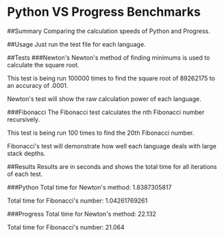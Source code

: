 Python VS Progress Benchmarks
=============================

##Summary
Comparing the calculation speeds of Python and Progress.

##Usage
Just run the test file for each language.

##Tests
###Newton's
Newton's method of finding minimums is used to calculate the square root.

This test is being run 100000 times to find the square root of 89262175 to an accuracy of .0001.

Newton's test will show the raw calculation power of each language.

###Fibonacci
The Fibonacci test calculates the nth Fibonacci number recursively.

This test is being run 100 times to find the 20th Fibonacci number.

Fibonacci's test will demonstrate how well each language deals with large stack depths.

##Results
Results are in seconds and shows the total time for all iterations of each test.

###Python
Total time for Newton's method: 1.8387305817

Total time for Fibonacci's number: 1.04261769261

###Progress
Total time for Newton's method: 22.132

Total time for Fibonacci's number: 21.064
